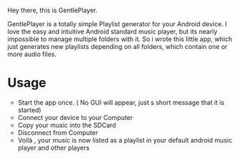 Hey there, this is GentlePlayer.

GentlePlayer is a totally simple Playlist generator for your Android device. 
I love the easy and intuitive Android standard music player, but its nearly impossible to manage multiple folders with it.
So i wrote this little app, which just generates new playlists depending on all folders, which contain one or more audio files.


<h1>Usage</h1>

<ul TYPE="CIRCLE">
<li>Start the app once. ( No GUI will appear, just s short message that it is started)</li>
<li>Connect your device to your Computer</li>
<li>Copy your music into the SDCard </li>
<li>Disconnect from Computer</li>
<li>Voilà , your music is now listed as a playlist in your default android music player and other players</li>
</ul>
